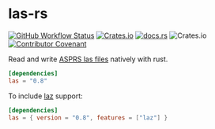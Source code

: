 las-rs
======

[![GitHub Workflow Status](https://img.shields.io/github/actions/workflow/status/gadomski/las-rs/continuous-integration.yml?branch=main&style=for-the-badge)](https://github.com/gadomski/las-rs/actions/workflows/continuous-integration.yml)
[![Crates.io](https://img.shields.io/crates/v/las?style=for-the-badge)](https://crates.io/crates/las)
[![docs.rs](https://img.shields.io/docsrs/las?style=for-the-badge)](https://docs.rs/stac/latest/las/)
![Crates.io](https://img.shields.io/crates/l/las?style=for-the-badge)
[![Contributor Covenant](https://img.shields.io/badge/Contributor%20Covenant-2.1-4baaaa.svg?style=for-the-badge)](./CODE_OF_CONDUCT)

Read and write [ASPRS las files](http://www.asprs.org/Committee-General/LASer-LAS-File-Format-Exchange-Activities.html) natively with rust.

```toml
[dependencies]
las = "0.8"
```

To include [laz](https://laszip.org/) support:

```toml
[dependencies]
las = { version = "0.8", features = ["laz"] }
```
